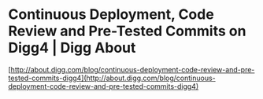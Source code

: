 <!--
id: 847009886
link: http://tumblr.atmos.org/post/847009886/continuous-deployment-code-review-and-pre-tested
slug: continuous-deployment-code-review-and-pre-tested
date: Thu Jul 22 2010 16:16:42 GMT-0700 (PDT)
publish: 2010-07-022
tags: 
title: Continuous Deployment, Code Review and Pre-Tested Commits on Digg4 | Digg About
-->


Continuous Deployment, Code Review and Pre-Tested Commits on Digg4 | Digg About
===============================================================================

[http://about.digg.com/blog/continuous-deployment-code-review-and-pre-tested-commits-digg4](http://about.digg.com/blog/continuous-deployment-code-review-and-pre-tested-commits-digg4)

